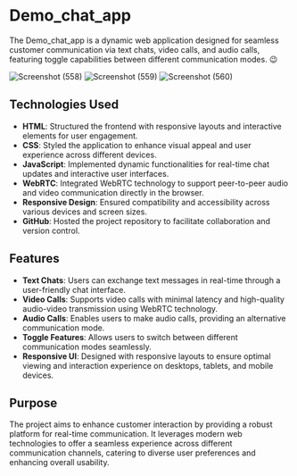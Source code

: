 # Demo_chat_app

The Demo_chat_app is a dynamic web application designed for seamless customer communication via text chats, video calls, and audio calls, featuring toggle capabilities between different communication modes.
😉

![Screenshot (558)](https://user-images.githubusercontent.com/64186626/166408916-118f08dc-fab6-4999-a27a-99d001f57460.png)
![Screenshot (559)](https://user-images.githubusercontent.com/64186626/166408919-a3e5930a-c6de-47dc-8f6b-af4fe74d8a83.png)
![Screenshot (560)](https://user-images.githubusercontent.com/64186626/166408922-6f6f42a9-7944-489b-8caa-cc7b21212bbf.png)

## Technologies Used

- **HTML**: Structured the frontend with responsive layouts and interactive elements for user engagement.
- **CSS**: Styled the application to enhance visual appeal and user experience across different devices.
- **JavaScript**: Implemented dynamic functionalities for real-time chat updates and interactive user interfaces.
- **WebRTC**: Integrated WebRTC technology to support peer-to-peer audio and video communication directly in the browser.
- **Responsive Design**: Ensured compatibility and accessibility across various devices and screen sizes.
- **GitHub**: Hosted the project repository to facilitate collaboration and version control.

## Features

- **Text Chats**: Users can exchange text messages in real-time through a user-friendly chat interface.
- **Video Calls**: Supports video calls with minimal latency and high-quality audio-video transmission using WebRTC technology.
- **Audio Calls**: Enables users to make audio calls, providing an alternative communication mode.
- **Toggle Features**: Allows users to switch between different communication modes seamlessly.
- **Responsive UI**: Designed with responsive layouts to ensure optimal viewing and interaction experience on desktops, tablets, and mobile devices.

## Purpose

The project aims to enhance customer interaction by providing a robust platform for real-time communication. It leverages modern web technologies to offer a seamless experience across different communication channels, catering to diverse user preferences and enhancing overall usability.

